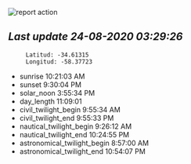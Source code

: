 ![report action](https://github.com/matiasz8/actions-for-reports/workflows/report%20action/badge.svg?branch=develop) 


## *****Last update 24-08-2020 03:29:26*****



		 Latitud: -34.61315
		 Longitud: -58.37723

 - sunrise 	 10:21:03 AM
 - sunset 	 9:30:04 PM
 - solar_noon 	 3:55:34 PM
 - day_length 	 11:09:01
 - civil_twilight_begin 	 9:55:34 AM
 - civil_twilight_end 	 9:55:33 PM
 - nautical_twilight_begin 	 9:26:12 AM
 - nautical_twilight_end 	 10:24:55 PM
 - astronomical_twilight_begin 	 8:57:00 AM
 - astronomical_twilight_end 	 10:54:07 PM
